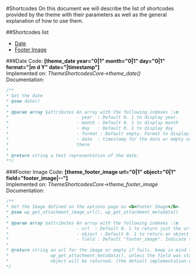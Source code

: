 #Shortcodes
On this document we will describe the list of shortcodes provided by the theme with their parameters as well as the general explanation of how to use them.

##Shortcodes list
- [Date](#theme_date)
- [Footer Image](#theme_footer_image)

###<a name="theme-date"></a>Date
Code: **\[theme_date year="0|1" month="0|1" day="0|1" format="|m d Y" date="|timestamp"\]**<br/>
Implemented on: *ThemeShortcodesCore->theme_date()*<br/>
Documentation: 
``` php
/**
* Get the date
* @see date()
* 
* @param array $attributes An array with the following indexes :\n
*                          - year  : Default 0. 1 to display year.
*                          - month : Default 0. 1 to display month
*                          - day   : Default 0. 1 to display day
*                          - format : Default empty. Format to display. Override year, month, day displays.
*                          - date  : timestamp for the date or empty or now to use it to generate the date from
*                          there
*
* @return string a text representation of the date.
**/ 
```

###<a name="theme_footer_image"></a>Footer Image
Code: **\[theme_footer_image url="0|1" object="0|1" field="footer_image|--"\]**<br/>
Implemented on: *ThemeShortcodesCore->theme_footer_image*<br/>
Documentation: 
``` php
/**
* Get the Image defined on the options page as <b>Footer Image</b>. 
* @see wp_get_attachment_image_url(), wp_get_attachment_metadata()
* 
* @param array $attributes An array with the following indexes :\n
*                          - url  : Default 0. 1 to return just the url.
*                          - object : Default 0. 1 to return an object with the media info. If url=1 this param will be ignore.
*                          - field : Default "footer_image". Indicate the field to be retrieved. The whole code works under 'options' only.
*
* @return string an url for the image or empty if fails. keep in mind that the Object will return the values defined on 
*                wp_get_attachment_metadata(), unless the field was stored to return an object. In which case that 
*                object will be returned. (the defualt implementation of the field is to return an ID)
*/
```
